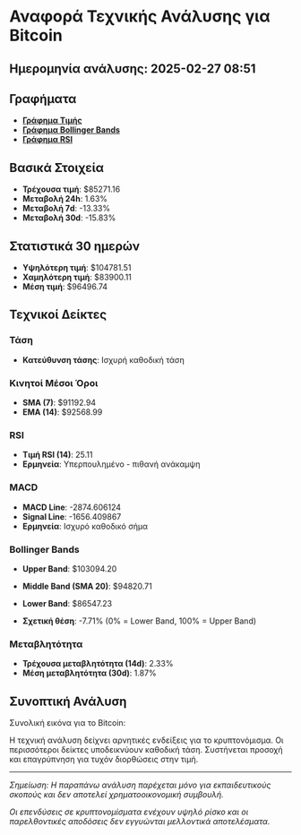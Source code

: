 # Αναφορά Τεχνικής Ανάλυσης για Bitcoin

## Ημερομηνία ανάλυσης: 2025-02-27 08:51

## Γραφήματα

- [**Γράφημα Τιμής**](file:///root/crypto_analyzer/analysis_charts/bitcoin_price_chart.png)
- [**Γράφημα Bollinger Bands**](file:///root/crypto_analyzer/analysis_charts/bitcoin_bollinger_chart.png)
- [**Γράφημα RSI**](file:///root/crypto_analyzer/analysis_charts/bitcoin_rsi_chart.png)

## Βασικά Στοιχεία

- **Τρέχουσα τιμή**: $85271.16
- **Μεταβολή 24h**: 1.63%
- **Μεταβολή 7d**: -13.33%
- **Μεταβολή 30d**: -15.83%

## Στατιστικά 30 ημερών

- **Υψηλότερη τιμή**: $104781.51
- **Χαμηλότερη τιμή**: $83900.11
- **Μέση τιμή**: $96496.74

## Τεχνικοί Δείκτες

### Τάση

- **Κατεύθυνση τάσης**: Ισχυρή καθοδική τάση

### Κινητοί Μέσοι Όροι

- **SMA (7)**: $91192.94
- **EMA (14)**: $92568.99

### RSI

- **Τιμή RSI (14)**: 25.11
- **Ερμηνεία**: Υπερπουλημένο - πιθανή ανάκαμψη

### MACD

- **MACD Line**: -2874.606124
- **Signal Line**: -1656.409867
- **Ερμηνεία**: Ισχυρό καθοδικό σήμα

### Bollinger Bands

- **Upper Band**: $103094.20
- **Middle Band (SMA 20)**: $94820.71
- **Lower Band**: $86547.23

- **Σχετική θέση**: -7.71% (0% = Lower Band, 100% = Upper Band)

### Μεταβλητότητα

- **Τρέχουσα μεταβλητότητα (14d)**: 2.33%
- **Μέση μεταβλητότητα (30d)**: 1.87%

## Συνοπτική Ανάλυση

Συνολική εικόνα για το Bitcoin:

Η τεχνική ανάλυση δείχνει αρνητικές ενδείξεις για το κρυπτονόμισμα. Οι περισσότεροι δείκτες υποδεικνύουν καθοδική τάση. Συστήνεται προσοχή και επαγρύπνηση για τυχόν διορθώσεις στην τιμή.

---

*Σημείωση: Η παραπάνω ανάλυση παρέχεται μόνο για εκπαιδευτικούς σκοπούς και δεν αποτελεί χρηματοοικονομική συμβουλή.*

*Οι επενδύσεις σε κρυπτονομίσματα ενέχουν υψηλό ρίσκο και οι παρελθοντικές αποδόσεις δεν εγγυώνται μελλοντικά αποτελέσματα.*